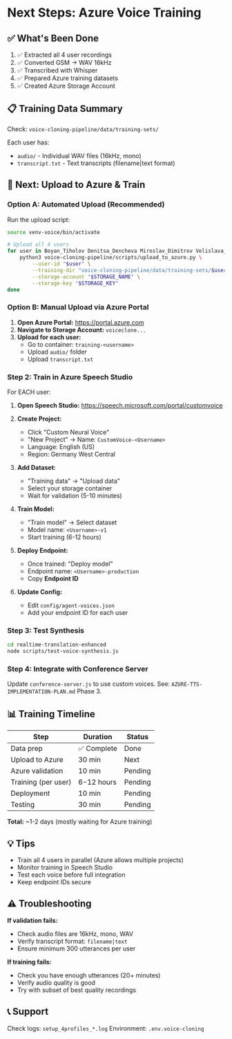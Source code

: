 # Next Steps: Azure Voice Training

## ✅ What's Been Done

1. ✅ Extracted all 4 user recordings
2. ✅ Converted GSM → WAV 16kHz
3. ✅ Transcribed with Whisper
4. ✅ Prepared Azure training datasets
5. ✅ Created Azure Storage Account

## 📋 Training Data Summary

Check: `voice-cloning-pipeline/data/training-sets/`

Each user has:
- `audio/` - Individual WAV files (16kHz, mono)
- `transcript.txt` - Text transcripts (filename|text format)

## 🚀 Next: Upload to Azure & Train

### Option A: Automated Upload (Recommended)

Run the upload script:

```bash
source venv-voice/bin/activate

# Upload all 4 users
for user in Boyan_Tiholov Denitsa_Dencheva Miroslav_Dimitrov Velislava_Chavdarova; do
    python3 voice-cloning-pipeline/scripts/upload_to_azure.py \
        --user-id "$user" \
        --training-dir "voice-cloning-pipeline/data/training-sets/$user" \
        --storage-account "$STORAGE_NAME" \
        --storage-key "$STORAGE_KEY"
done
```

### Option B: Manual Upload via Azure Portal

1. **Open Azure Portal:** https://portal.azure.com
2. **Navigate to Storage Account:** `voiceclone...`
3. **Upload for each user:**
   - Go to container: `training-<username>`
   - Upload `audio/` folder
   - Upload `transcript.txt`

### Step 2: Train in Azure Speech Studio

For EACH user:

1. **Open Speech Studio:** https://speech.microsoft.com/portal/customvoice

2. **Create Project:**
   - Click "Custom Neural Voice"
   - "New Project" → Name: `CustomVoice-<Username>`
   - Language: English (US)
   - Region: Germany West Central

3. **Add Dataset:**
   - "Training data" → "Upload data"
   - Select your storage container
   - Wait for validation (5-10 minutes)

4. **Train Model:**
   - "Train model" → Select dataset
   - Model name: `<Username>-v1`
   - Start training (6-12 hours)

5. **Deploy Endpoint:**
   - Once trained: "Deploy model"
   - Endpoint name: `<Username>-production`
   - Copy **Endpoint ID**

6. **Update Config:**
   - Edit `config/agent-voices.json`
   - Add your endpoint ID for each user

### Step 3: Test Synthesis

```bash
cd realtime-translation-enhanced
node scripts/test-voice-synthesis.js
```

### Step 4: Integrate with Conference Server

Update `conference-server.js` to use custom voices.
See: `AZURE-TTS-IMPLEMENTATION-PLAN.md` Phase 3.

## 📊 Training Timeline

| Step | Duration | Status |
|------|----------|--------|
| Data prep | ✅ Complete | Done |
| Upload to Azure | 30 min | Next |
| Azure validation | 10 min | Pending |
| Training (per user) | 6-12 hours | Pending |
| Deployment | 10 min | Pending |
| Testing | 30 min | Pending |

**Total:** ~1-2 days (mostly waiting for Azure training)

## 💡 Tips

- Train all 4 users in parallel (Azure allows multiple projects)
- Monitor training in Speech Studio
- Test each voice before full integration
- Keep endpoint IDs secure

## ⚠️ Troubleshooting

**If validation fails:**
- Check audio files are 16kHz, mono, WAV
- Verify transcript format: `filename|text`
- Ensure minimum 300 utterances per user

**If training fails:**
- Check you have enough utterances (20+ minutes)
- Verify audio quality is good
- Try with subset of best quality recordings

## 📞 Support

Check logs: `setup_4profiles_*.log`
Environment: `.env.voice-cloning`
